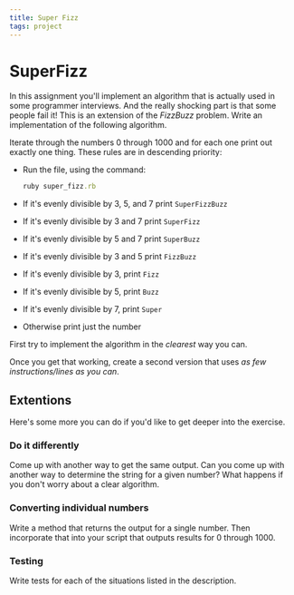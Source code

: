 ```yaml
---
title: Super Fizz
tags: project
---
```



# SuperFizz

In this assignment you'll implement an algorithm that is actually used in some programmer interviews. And the
really shocking part is that some people fail it! This is an extension of the *FizzBuzz* problem. Write an implementation of the following algorithm.

Iterate through the numbers 0 through 1000 and for each one print out exactly one thing. These rules are in descending priority:

*   Run the file, using the command:

    ```ruby
    ruby super_fizz.rb
    ```
*   If it's evenly divisible by 3, 5, and 7 print `SuperFizzBuzz`
*   If it's evenly divisible by 3 and 7 print `SuperFizz`
*   If it's evenly divisible by 5 and 7 print `SuperBuzz`
*   If it's evenly divisible by 3 and 5 print `FizzBuzz`
*   If it's evenly divisible by 3, print `Fizz`
*   If it's evenly divisible by 5, print `Buzz`
*   If it's evenly divisible by 7, print `Super`
*   Otherwise print just the number

First try to implement the algorithm in the *clearest* way you can.

Once you get that working, create a second version that uses *as few instructions/lines as you can*.

## Extentions

Here's some more you can do if you'd like to get deeper into the exercise.

### Do it differently

Come up with another way to get the same output. Can you come up with another way to determine the string for a given number? What happens if you don't worry about a clear algorithm.

### Converting individual numbers

Write a method that returns the output for a single number. Then incorporate that into your script that outputs results for 0 through 1000.

### Testing

Write tests for each of the situations listed in the description.

